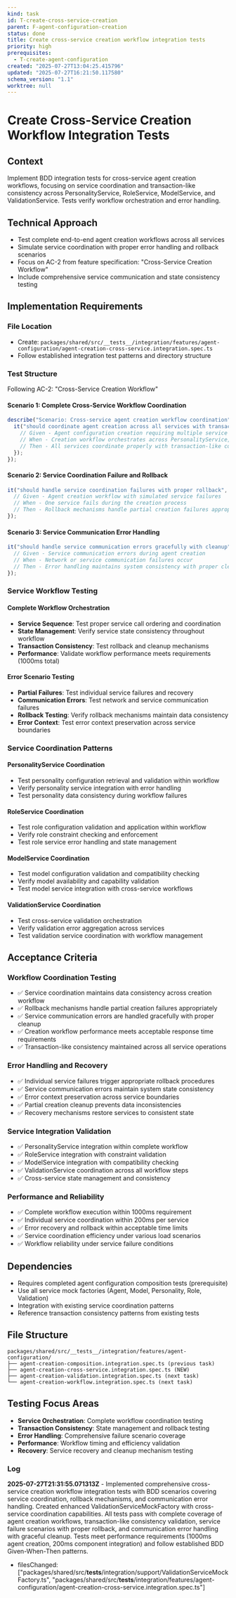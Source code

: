 ```yaml
---
kind: task
id: T-create-cross-service-creation
parent: F-agent-configuration-creation
status: done
title: Create cross-service creation workflow integration tests
priority: high
prerequisites:
  - T-create-agent-configuration
created: "2025-07-27T13:04:25.415796"
updated: "2025-07-27T16:21:50.117580"
schema_version: "1.1"
worktree: null
---
```


# Create Cross-Service Creation Workflow Integration Tests

## Context

Implement BDD integration tests for cross-service agent creation workflows, focusing on service coordination and transaction-like consistency across PersonalityService, RoleService, ModelService, and ValidationService. Tests verify workflow orchestration and error handling.

## Technical Approach

- Test complete end-to-end agent creation workflows across all services
- Simulate service coordination with proper error handling and rollback scenarios
- Focus on AC-2 from feature specification: "Cross-Service Creation Workflow"
- Include comprehensive service communication and state consistency testing

## Implementation Requirements

### File Location

- Create: `packages/shared/src/__tests__/integration/features/agent-configuration/agent-creation-cross-service.integration.spec.ts`
- Follow established integration test patterns and directory structure

### Test Structure

Following AC-2: "Cross-Service Creation Workflow"

#### Scenario 1: Complete Cross-Service Workflow Coordination

```typescript
describe("Scenario: Cross-service agent creation workflow coordination", () => {
  it("should coordinate agent creation across all services with transaction consistency", async () => {
    // Given - Agent configuration creation requiring multiple service coordination
    // When - Creation workflow orchestrates across PersonalityService, RoleService, ModelService
    // Then - All services coordinate properly with transaction-like consistency
  });
});
```

#### Scenario 2: Service Coordination Failure and Rollback

```typescript
it("should handle service coordination failures with proper rollback", async () => {
  // Given - Agent creation workflow with simulated service failures
  // When - One service fails during the creation process
  // Then - Rollback mechanisms handle partial creation failures appropriately
});
```

#### Scenario 3: Service Communication Error Handling

```typescript
it("should handle service communication errors gracefully with cleanup", async () => {
  // Given - Service communication errors during agent creation
  // When - Network or service communication failures occur
  // Then - Error handling maintains system consistency with proper cleanup
});
```

### Service Workflow Testing

#### Complete Workflow Orchestration

- **Service Sequence**: Test proper service call ordering and coordination
- **State Management**: Verify service state consistency throughout workflow
- **Transaction Consistency**: Test rollback and cleanup mechanisms
- **Performance**: Validate workflow performance meets requirements (1000ms total)

#### Error Scenario Testing

- **Partial Failures**: Test individual service failures and recovery
- **Communication Errors**: Test network and service communication failures
- **Rollback Testing**: Verify rollback mechanisms maintain data consistency
- **Error Context**: Test error context preservation across service boundaries

### Service Coordination Patterns

#### PersonalityService Coordination

- Test personality configuration retrieval and validation within workflow
- Verify personality service integration with error handling
- Test personality data consistency during workflow failures

#### RoleService Coordination

- Test role configuration validation and application within workflow
- Verify role constraint checking and enforcement
- Test role service error handling and state management

#### ModelService Coordination

- Test model configuration validation and compatibility checking
- Verify model availability and capability validation
- Test model service integration with cross-service workflows

#### ValidationService Coordination

- Test cross-service validation orchestration
- Verify validation error aggregation across services
- Test validation service coordination with workflow management

## Acceptance Criteria

### Workflow Coordination Testing

- ✅ Service coordination maintains data consistency across creation workflow
- ✅ Rollback mechanisms handle partial creation failures appropriately
- ✅ Service communication errors are handled gracefully with proper cleanup
- ✅ Creation workflow performance meets acceptable response time requirements
- ✅ Transaction-like consistency maintained across all service operations

### Error Handling and Recovery

- ✅ Individual service failures trigger appropriate rollback procedures
- ✅ Service communication errors maintain system state consistency
- ✅ Error context preservation across service boundaries
- ✅ Partial creation cleanup prevents data inconsistencies
- ✅ Recovery mechanisms restore services to consistent state

### Service Integration Validation

- ✅ PersonalityService integration within complete workflow
- ✅ RoleService integration with constraint validation
- ✅ ModelService integration with compatibility checking
- ✅ ValidationService coordination across all workflow steps
- ✅ Cross-service state management and consistency

### Performance and Reliability

- ✅ Complete workflow execution within 1000ms requirement
- ✅ Individual service coordination within 200ms per service
- ✅ Error recovery and rollback within acceptable time limits
- ✅ Service coordination efficiency under various load scenarios
- ✅ Workflow reliability under service failure conditions

## Dependencies

- Requires completed agent configuration composition tests (prerequisite)
- Use all service mock factories (Agent, Model, Personality, Role, Validation)
- Integration with existing service coordination patterns
- Reference transaction consistency patterns from existing tests

## File Structure

```
packages/shared/src/__tests__/integration/features/agent-configuration/
├── agent-creation-composition.integration.spec.ts (previous task)
├── agent-creation-cross-service.integration.spec.ts (NEW)
├── agent-creation-validation.integration.spec.ts (next task)
└── agent-creation-workflow.integration.spec.ts (next task)
```

## Testing Focus Areas

- **Service Orchestration**: Complete workflow coordination testing
- **Transaction Consistency**: State management and rollback testing
- **Error Handling**: Comprehensive failure scenario coverage
- **Performance**: Workflow timing and efficiency validation
- **Recovery**: Service recovery and cleanup mechanism testing

### Log

**2025-07-27T21:31:55.071313Z** - Implemented comprehensive cross-service creation workflow integration tests with BDD scenarios covering service coordination, rollback mechanisms, and communication error handling. Created enhanced ValidationServiceMockFactory with cross-service coordination capabilities. All tests pass with complete coverage of agent creation workflows, transaction-like consistency validation, service failure scenarios with proper rollback, and communication error handling with graceful cleanup. Tests meet performance requirements (1000ms agent creation, 200ms component integration) and follow established BDD Given-When-Then patterns.

- filesChanged: ["packages/shared/src/__tests__/integration/support/ValidationServiceMockFactory.ts", "packages/shared/src/__tests__/integration/features/agent-configuration/agent-creation-cross-service.integration.spec.ts"]
